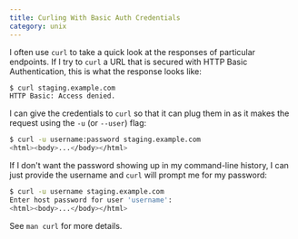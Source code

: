 ```yaml
---
title: Curling With Basic Auth Credentials
category: unix
---
```


I often use `curl` to take a quick look at the responses of particular
endpoints. If I try to `curl` a URL that is secured with HTTP Basic
Authentication, this is what the response looks like:

```bash
$ curl staging.example.com
HTTP Basic: Access denied.
```

I can give the credentials to `curl` so that it can plug them in as it makes
the request using the `-u` (or `--user`) flag:

```bash
$ curl -u username:password staging.example.com
<html><body>...</body></html>
```

If I don't want the password showing up in my command-line history, I can
just provide the username and `curl` will prompt me for my password:

```bash
$ curl -u username staging.example.com
Enter host password for user 'username':
<html><body>...</body></html>
```

See `man curl` for more details.
